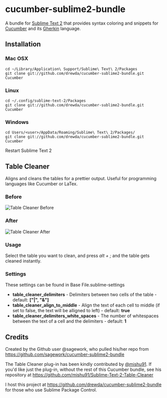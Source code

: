 # cucumber-sublime2-bundle

A bundle for [Sublime Text 2](http://www.sublimetext.com/2) that provides syntax coloring and snippets for [Cucumber](http://cukes.info/) and its [Gherkin](https://github.com/cucumber/cucumber/wiki/Gherkin) language.

## Installation

### Mac OSX
    cd ~/Library/Application\ Support/Sublime\ Text\ 2/Packages
    git clone git://github.com/drewda/cucumber-sublime2-bundle.git Cucumber
### Linux
    cd ~/.config/sublime-text-2/Packages
    git clone git://github.com/drewda/cucumber-sublime2-bundle.git Cucumber
### Windows
    cd Users/<user>/AppData/Roaming/Sublime\ Text\ 2/Packages/
    git clone git://github.com/drewda/cucumber-sublime2-bundle.git Cucumber

Restart Sublime Text 2

## Table Cleaner

Aligns and cleans the tables for a prettier output. Useful for programming languages like Cucumber or LaTex.

### Before

![Table Cleaner Before](https://dl.dropbox.com/u/8314245/TableCleanerBefore.png)

### After

![Table Cleaner After](https://dl.dropbox.com/u/8314245/TableCleanerAfter.png)

### Usage
Select the table you want to clean, and press *alt + ;* and the table gets cleaned instantly.

### Settings
These settings can be found in Base File.sublime-settings
- **table_cleaner_delimiters** - Delimiters between two cells of the table - default: **["|", "&"]**
- **table_cleaner_align_to_middle** - Align the text of each cell to middle (if set to false, the text will be alligned to left) - default: **true**
- **table_cleaner_delimiters_white_spaces** - The number of whitespaces between the text of a cell and the delimiters - default: **1**

## Credits
Created by the Github user @sagework, who pulled his/her repo from https://github.com/sagework/cucumber-sublime2-bundle

The Table Cleaner plug-in has been kindly contributed by [@mishu91](https://github.com/mishu91). If you'd like just the plug-in, without the rest of this Cucumber bundle, see his repository at https://github.com/mishu91/Sublime-Text-2-Table-Cleaner

I host this project at https://github.com/drewda/cucumber-sublime2-bundle for those who use Sublime Package Control.
